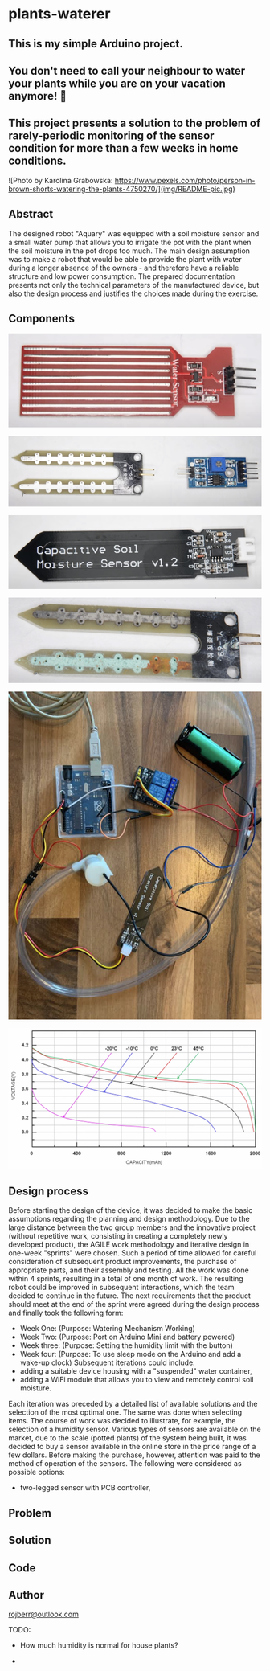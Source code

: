 # plants-waterer

## This is my simple Arduino project.

## You don't need to call your neighbour to water your plants while you are on your vacation anymore! 🌱

## This project presents a solution to the problem of rarely-periodic monitoring of the sensor condition for more than a few weeks in home conditions.

![Photo by Karolina Grabowska: https://www.pexels.com/photo/person-in-brown-shorts-watering-the-plants-4750270/](img/README-pic.jpg)

## Abstract

The designed robot "Aquary" was equipped with a soil moisture sensor and a small water pump that allows you to irrigate the pot with the plant when the soil moisture in the pot drops too much. The main design assumption was to make a robot that would be able to provide the plant with water during a longer absence of the owners - and therefore have a reliable structure and low power consumption. The prepared documentation presents not only the technical parameters of the manufactured device, but also the design process and justifies the choices made during the exercise.

## Components

![sensor2](img/sensor2.png)

![sensor1](img/sensor1.png)

![sensor3](img/sensor3.png)

![sensor4](img/sensor4.png)

![prototype](img/prototype.png)

![capacity](img/capacity.png)

## Design process

Before starting the design of the device, it was decided to make the basic assumptions regarding the planning and design methodology. Due to the large distance between the two group members and the innovative project (without repetitive work, consisting in creating a completely newly developed product), the AGILE work methodology and iterative design in one-week "sprints" were chosen. Such a period of time allowed for careful consideration of subsequent product improvements, the purchase of appropriate parts, and their assembly and testing.
All the work was done within 4 sprints, resulting in a total of one month of work. The resulting robot could be improved in subsequent interactions, which the team decided to continue in the future.
The next requirements that the product should meet at the end of the sprint were agreed during the design process and finally took the following form:

- Week One: (Purpose: Watering Mechanism Working)
- Week Two: (Purpose: Port on Arduino Mini and battery powered)
- Week three: (Purpose: Setting the humidity limit with the button)
- Week four: (Purpose: To use sleep mode on the Arduino and add a wake-up clock)
  Subsequent iterations could include:
- adding a suitable device housing with a "suspended" water container,
- adding a WiFi module that allows you to view and remotely control soil moisture.

Each iteration was preceded by a detailed list of available solutions and the selection of the most optimal one. The same was done when selecting items. The course of work was decided to illustrate, for example, the selection of a humidity sensor.
Various types of sensors are available on the market, due to the scale (potted plants) of the system being built, it was decided to buy a sensor available in the online store in the price range of a few dollars. Before making the purchase, however, attention was paid to the method of operation of the sensors. The following were considered as possible options:

- two-legged sensor with PCB controller,

## Problem

## Solution

## Code

## Author

rojberr@outlook.com


TODO:

- How much humidity is normal for house plants?

- 